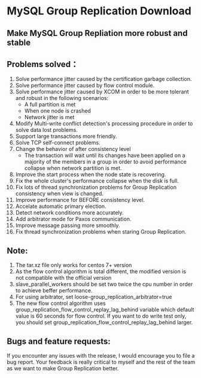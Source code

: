 # MySQL Group Replication Download
## Make MySQL Group Repliation more robust and stable

## Problems solved：
1. Solve performance jitter caused by the certification garbage collection.
2. Solve performance jitter caused by flow control module.
3. Solve performance jitter caused by XCOM in order to be more tolerant and robust in the following scenarios:
   * A full partition is met
   * When one node is crashed
   * Network jitter is met
4. Modify Multi-write conflict detection's processing procedure in order to solve data lost problems.
5. Support large transactions more friendly.
6. Solve TCP self-connect problems.
7. Change the behavior of after consistency level
   * The transaction will wait until its changes have been applied on a majority of the members in a group in order to avoid performance collapse when network partition is met.
8. Improve the start process when the node state is recovering.
9. Fix the whole cluster's performance collapse when the disk is full.
10. Fix lots of thread synchronization problems for Group Replication consistency when view is changed.
11. Improve performance for BEFORE consistency level.
12. Accelate automatic primary election.
13. Detect network conditions more accurately.
14. Add arbitrator mode for Paxos communication.
15. Improve message passing more smoothly.
16. Fix thread synchronization problems when staring Group Replication.

## Note:
1. The tar.xz file only works for centos 7+ version
2. As the flow control algorithm is total different, the modified version is not compatible with the official version
3. slave_parallel_workers should be set two twice the cpu number in order to achieve beffer performance.
4. For using arbitrator, set loose-group_replication_arbitrator=true
5. The new flow control algorithm uses group_replication_flow_control_replay_lag_behind variable which default value is 60 seconds for flow control. If you want to do write test only, you should set group_replication_flow_control_replay_lag_behind larger.

## Bugs and feature requests:
If you encounter any issues with the release, I would encourage you to file a bug report.
Your feedback is really critical to myself and the rest of the team as we want to make Group Replication better.

